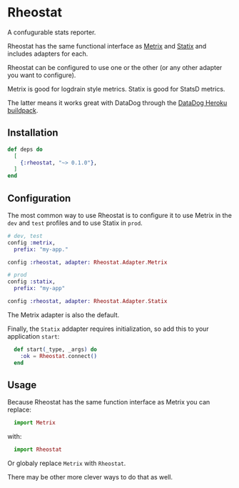 # Rheostat

A confugurable stats reporter.

Rheostat has the same functional interface as
[Metrix](https://github.com/rwdaigle/metrix) and [Statix](https://github.com/lexmag/statix) and includes adapters for each.

Rheostat can be configured to use one or the other (or any other adapter
you want to configure).

Metrix is good for logdrain style metrics. Statix is good for StatsD
metrics.

The latter means it works great with DataDog through the [DataDog Heroku
buildpack](https://github.com/DataDog/heroku-buildpack-datadog).

## Installation

```elixir
def deps do
  [
    {:rheostat, "~> 0.1.0"},
  ]
end
```

## Configuration

The most common way to use Rheostat is to configure it to use Metrix in
the `dev` and `test` profiles and to use Statix in `prod`.

```elixir
# dev, test
config :metrix,
  prefix: "my-app."

config :rheostat, adapter: Rheostat.Adapter.Metrix
```

```elixir
# prod
config :statix,
  prefix: "my-app"

config :rheostat, adapter: Rheostat.Adapter.Statix
```

The Metrix adapter is also the default.

Finally, the `Statix` addapter requires initialization, so add this to your application `start`:

```elixir
  def start(_type, _args) do
    :ok = Rheostat.connect()
  end
```

## Usage

Because Rheostat has the same function interface as Metrix you can
replace:

```elixir
  import Metrix
```

with:

```elixir
  import Rheostat
```

Or globaly replace `Metrix` with `Rheostat`.

There may be other more clever ways to do that as well.

